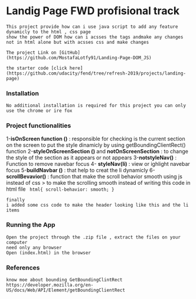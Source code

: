 # Landig Page FWD profisional track 
    This project provide how can i use java script to add any feature dynamicly to the html , css page 
    show the power of DOM how can i acsses the tags andmake any changes not in html alone but with acsses css and make changes 

    The project Link on [GitHub](https://github.com/MostafaLotfy91/Landing-Page-DOM_JS) 

    the starter code [click here](https://github.com/udacity/fend/tree/refresh-2019/projects/landing-page)
### Installation
    No additional installation is required for this project you can only use the chrome or ire fox 
### Project functionalities 
   1-**isOnScreen function ()** :  responsible for checking is the current section on the screen to put the style dinamicly by using getBoundingClientRect() function
    2-**styleOnScreenSection ()** and **notOnScreenSection** : to change the style of the section as it appears or not appears 
    3-**notstyleNav()** :  Function to remove navebar focus 
    4- **styleNav(li)** :  view or ighlight navebar focus
    5-**buildNavbar ()** : that help to creat the li dynamicly 
    6- **scrollBevavior()** :   function that make the scroll behavior smooth using js instead of css > to make the scrolling smooth instead of writing this code in html file 
                                        ```
                                        html{
                                            scroll-behavior: smooth;
                                            }```

    finally
    i added some css code to make the header looking like this and the li items 


### Running the App
    Open the project through the .zip file , extract the files on your computer 
    need only any browser 
    Open (index.html) in the browser 

### References
    know moe about bounding GetBoundingClintRect https://developer.mozilla.org/en-US/docs/Web/API/Element/getBoundingClientRect